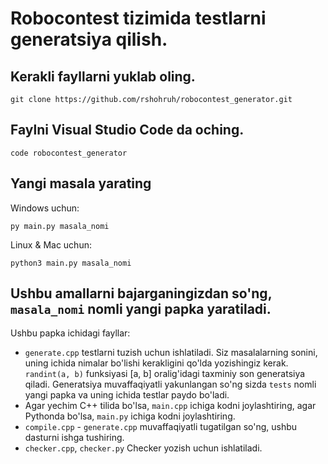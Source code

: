 # Robocontest tizimida testlarni generatsiya qilish.
## Kerakli fayllarni yuklab oling.

    git clone https://github.com/rshohruh/robocontest_generator.git

## Faylni Visual Studio Code da oching.

    code robocontest_generator

## Yangi masala yarating
Windows uchun:

    py main.py masala_nomi

Linux & Mac uchun:
  
    python3 main.py masala_nomi


## Ushbu amallarni bajarganingizdan so'ng, `masala_nomi` nomli yangi papka yaratiladi. 
Ushbu papka ichidagi fayllar:
*   `generate.cpp` testlarni tuzish uchun ishlatiladi. Siz masalalarning sonini, uning ichida nimalar bo'lishi kerakligini qo'lda yozishingiz kerak. `randint(a, b)` funksiyasi [a, b] oralig'idagi taxminiy son generatsiya qiladi. Generatsiya muvaffaqiyatli yakunlangan so'ng sizda `tests` nomli yangi papka va uning ichida testlar paydo bo'ladi.
*    Agar yechim C++ tilida bo'lsa, `main.cpp` ichiga kodni joylashtiring, agar Pythonda bo'lsa, `main.py` ichiga kodni joylashtiring.
*   `compile.cpp` - `generate.cpp` muvaffaqiyatli tugatilgan so'ng, ushbu dasturni ishga tushiring.
*   `checker.cpp`, `checker.py` Checker yozish uchun ishlatiladi.